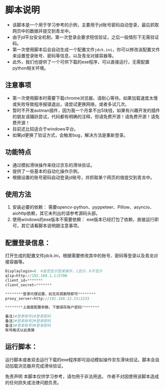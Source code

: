 # 脚本说明

- 该脚本是一个用于学习参考的示例，主要用于jd账号密码自动登录，最后抓取网页中的数据并提交到青龙中。
- 由于jd平台安全机制，第一次登录会要求短信验证，之后一般情形下无需验证码。
- 第一次使用脚本后会自动生成一个配置文件`jdck.ini`，你可以修改该配置文件来设置登录账号、密码等信息，以及青龙对接容器等。
- 此外，我们也提供了一个可供下载的exe程序，可以直接运行，无需配置python相关环境。

## 注意事项

- 第一次使用脚本时需要下载chrome浏览器，请耐心等待。如果加载速度太慢或失败导致程序报错退出，请尝试更换网络，或者多试几次。
- 暂时不开发autman插件，因为我一个月拿不出5块钱，如果有兴趣开发的插件的朋友请踊跃尝试，代码都有明确的注释，但请免费开源！请免费开源！请免费开源！
- 目前还比较适合于windows平台。
- 如果jd更换了验证方式，会触发bug，解决方法是重新登录。

## 功能特点

- 通过模拟滑块操作来绕过京东的滑块验证。
- 提供了一些基本的自动化操作示例。
- 根据设置的账号密码自动登录jd账号，并抓取某个网页的值提交到青龙中。

## 使用方法

1. 安装必要的依赖：
  需要opencv-python、pyppeteer、Pillow、asyncio、aiohttp依赖，其它未列出的请参考源码头部。
2. 使用windows的exe版本不需要依赖：
  exe版本已经打包了依赖，直接运行即可，其它请看脚本说明跟注意事项。


## 配置登录信息：
打开生成的配置文件jdck.ini，根据需要修改其中的账号、密码等登录以及青龙对接容器等。
   ```python
Displaylogin=0  #是否显示登录操作，1显示，0不显示
qlip=http://192.168.1.1:5700
client_id=*******
client_secret=*******

********登录代理设置，如无将其删除即可********
proxy_server=http://192.168.22.23:2233

********上面是配置参数，下面保存账户密码********

备注1#登录账号1#登录密码
备注2#登录账号2#登录密码
备注3#登录账号3#登录密码
账号格式以此类推
   ```

## 运行脚本：
运行脚本或者双击运行下载的exe程序即可自动模拟操作京东滑块验证。脚本会自动加载浏览器并完成滑块验证。

免责声明
本脚本仅供学习参考，请勿用于非法用途。
作者不对因使用该脚本造成的任何损失或法律问题负责。
